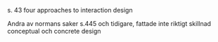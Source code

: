 
s. 43 four approaches to interaction design


Andra av normans saker
s.445 och tidigare, fattade inte riktigt skillnad conceptual och concrete design